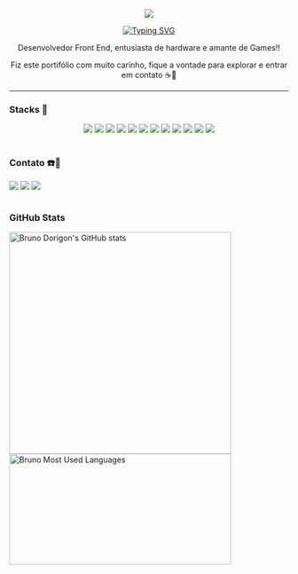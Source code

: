 <div align="center">

<img src="https://capsule-render.vercel.app/api?type=waving&height=120&color=gradient&section=header"/>

[![Typing SVG](https://readme-typing-svg.demolab.com?font=Fira+Code&weight=500&size=26&pause=1000&color=7CD5FF&width=435&lines=Ol%C3%A1!+eu+sou+Bruno+Dorigon+%F0%9F%91%8B)](https://git.io/typing-svg)

</div>
<div align="center">

<p >Desenvolvedor Front End, entusiasta de hardware e amante de Games!!

Fiz este portifólio com muito carinho, fique a vontade para explorar e entrar em contato ☕🙂

</p>
</div>

---

### Stacks 🚀

<div style="display: inline_block" align="center">

  <img src="https://img.shields.io/badge/TypeScript-007ACC?style=for-the-badge&logo=typescript&logoColor=white">
  <img src="https://img.shields.io/badge/JavaScript-F7DF1E?style=for-the-badge&logo=javascript&logoColor=black">
  <img src="https://img.shields.io/badge/React-20232A?style=for-the-badge&logo=react&logoColor=61DAFB">
  <img src="https://camo.githubusercontent.com/c9a887a1f1ce3cb0770ec96e94cca325860258537e0c35b91518388907fcb01a/68747470733a2f2f696d672e736869656c64732e696f2f62616467652f436f6e746578742d2d4170692d3030303030303f7374796c653d666f722d7468652d6261646765266c6f676f3d7265616374">
  <img src="https://img.shields.io/badge/React%20Hook%20Form-EC5990.svg?style=for-the-badge&logo=React-Hook-Form&logoColor=white">
  <img src="https://img.shields.io/badge/Zod-3E67B1.svg?style=for-the-badge&logo=Zod&logoColor=white">
  <img src="https://img.shields.io/badge/Vite-646CFF.svg?style=for-the-badge&logo=Vite&logoColor=white">
  <img src="https://img.shields.io/badge/Tailwind_CSS-38B2AC?style=for-the-badge&logo=tailwind-css&logoColor=white">
  <img src="https://img.shields.io/badge/Node.js-43853D?style=for-the-badge&logo=node.js&logoColor=white">
  <img src="https://img.shields.io/badge/React_Router-CA4245?style=for-the-badge&logo=react-router&logoColor=white">
  <img src="https://img.shields.io/badge/GIT-E44C30?style=for-the-badge&logo=git&logoColor=white">
  <img src="https://img.shields.io/badge/Supabase-3FCF8E.svg?style=for-the-badge&logo=Supabase&logoColor=white">

</div>

<br />

### Contato ☎️📧

<div style="display: flex; gap: 4px">
  <a href="https://www.linkedin.com/in/bruno-santos-dorigon-63b54a219/">
    <img  src="https://img.shields.io/badge/LinkedIn-0077B5?style=for-the-badge&logo=linkedin&logoColor=white">
  </a>
  
  <a href="mailto:bdorigon@gmail.com">
    <img src="https://img.shields.io/badge/Gmail-D14836?style=for-the-badge&logo=gmail&logoColor=white">
  </a>

  <a href="https://wa.me/5519998309308">
    <img src="https://img.shields.io/badge/WhatsApp-25D366?style=for-the-badge&logo=whatsapp&logoColor=white">
  </a>
</div>

<br />

<h3>GitHub Stats</h3>

<div >
  <img src="https://github-readme-stats.vercel.app/api?username=DorigonBruno&show_icons=true&theme=dracula" width="400" alt="Bruno Dorigon's GitHub stats">

  <img src="https://github-readme-stats.vercel.app/api/top-langs/?username=DorigonBruno&layout=compact&theme=dracula" width="400" height="200"  alt="Bruno Most Used Languages">

  </div>
